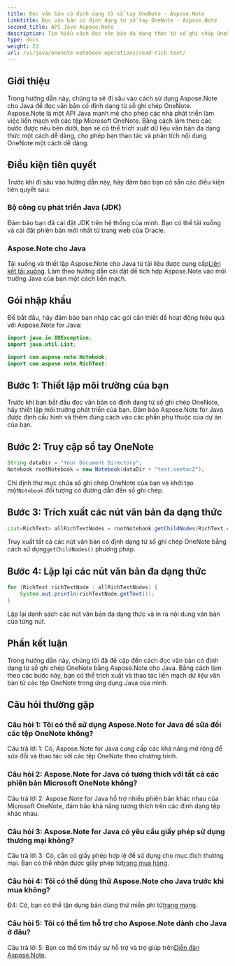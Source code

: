 ```yaml
---
title: Đọc văn bản có định dạng từ sổ tay OneNote - Aspose.Note
linktitle: Đọc văn bản có định dạng từ sổ tay OneNote - Aspose.Note
second_title: API Java Aspose.Note
description: Tìm hiểu cách đọc văn bản đa dạng thức từ sổ ghi chép OneNote bằng Aspose.Note for Java. Nâng cao các ứng dụng Java của bạn bằng cách tích hợp OneNote liền mạch.
type: docs
weight: 23
url: /vi/java/onenote-notebook-operations/read-rich-text/
---
```

## Giới thiệu

Trong hướng dẫn này, chúng ta sẽ đi sâu vào cách sử dụng Aspose.Note cho Java để đọc văn bản có định dạng từ sổ ghi chép OneNote. Aspose.Note là một API Java mạnh mẽ cho phép các nhà phát triển làm việc liền mạch với các tệp Microsoft OneNote. Bằng cách làm theo các bước được nêu bên dưới, bạn sẽ có thể trích xuất dữ liệu văn bản đa dạng thức một cách dễ dàng, cho phép bạn thao tác và phân tích nội dung OneNote một cách dễ dàng.

## Điều kiện tiên quyết

Trước khi đi sâu vào hướng dẫn này, hãy đảm bảo bạn có sẵn các điều kiện tiên quyết sau:

### Bộ công cụ phát triển Java (JDK)

Đảm bảo bạn đã cài đặt JDK trên hệ thống của mình. Bạn có thể tải xuống và cài đặt phiên bản mới nhất từ trang web của Oracle.

### Aspose.Note cho Java

 Tải xuống và thiết lập Aspose.Note cho Java từ tài liệu được cung cấp[Liên kết tải xuống](https://releases.aspose.com/note/java/). Làm theo hướng dẫn cài đặt để tích hợp Aspose.Note vào môi trường Java của bạn một cách liền mạch.

## Gói nhập khẩu

Để bắt đầu, hãy đảm bảo bạn nhập các gói cần thiết để hoạt động hiệu quả với Aspose.Note for Java:

```java
import java.io.IOException;
import java.util.List;

import com.aspose.note.Notebook;
import com.aspose.note.RichText;
```

## Bước 1: Thiết lập môi trường của bạn

Trước khi bạn bắt đầu đọc văn bản có định dạng từ sổ ghi chép OneNote, hãy thiết lập môi trường phát triển của bạn. Đảm bảo Aspose.Note for Java được định cấu hình và thêm đúng cách vào các phần phụ thuộc của dự án của bạn.

## Bước 2: Truy cập sổ tay OneNote

```java
String dataDir = "Your Document Directory";
Notebook rootNotebook = new Notebook(dataDir + "test.onetoc2");
```

 Chỉ định thư mục chứa sổ ghi chép OneNote của bạn và khởi tạo một`Notebook` đối tượng có đường dẫn đến sổ ghi chép.

## Bước 3: Trích xuất các nút văn bản đa dạng thức

```java
List<RichText> allRichTextNodes = rootNotebook.getChildNodes(RichText.class);
```

 Truy xuất tất cả các nút văn bản có định dạng từ sổ ghi chép OneNote bằng cách sử dụng`getChildNodes()` phương pháp.

## Bước 4: Lặp lại các nút văn bản đa dạng thức

```java
for (RichText richTextNode : allRichTextNodes) {
    System.out.println(richTextNode.getText());
}
```

Lặp lại danh sách các nút văn bản đa dạng thức và in ra nội dung văn bản của từng nút.

## Phần kết luận

Trong hướng dẫn này, chúng tôi đã đề cập đến cách đọc văn bản có định dạng từ sổ ghi chép OneNote bằng Aspose.Note cho Java. Bằng cách làm theo các bước này, bạn có thể trích xuất và thao tác liền mạch dữ liệu văn bản từ các tệp OneNote trong ứng dụng Java của mình.

## Câu hỏi thường gặp

### Câu hỏi 1: Tôi có thể sử dụng Aspose.Note for Java để sửa đổi các tệp OneNote không?

Câu trả lời 1: Có, Aspose.Note for Java cung cấp các khả năng mở rộng để sửa đổi và thao tác với các tệp OneNote theo chương trình.

### Câu hỏi 2: Aspose.Note for Java có tương thích với tất cả các phiên bản Microsoft OneNote không?

Câu trả lời 2: Aspose.Note for Java hỗ trợ nhiều phiên bản khác nhau của Microsoft OneNote, đảm bảo khả năng tương thích trên các định dạng tệp khác nhau.

### Câu hỏi 3: Aspose.Note for Java có yêu cầu giấy phép sử dụng thương mại không?

 Câu trả lời 3: Có, cần có giấy phép hợp lệ để sử dụng cho mục đích thương mại. Bạn có thể nhận được giấy phép từ[trang mua hàng](https://purchase.aspose.com/buy).

### Câu hỏi 4: Tôi có thể dùng thử Aspose.Note cho Java trước khi mua không?

 Đ4: Có, bạn có thể tận dụng bản dùng thử miễn phí từ[trang mạng](https://releases.aspose.com/).

### Câu hỏi 5: Tôi có thể tìm hỗ trợ cho Aspose.Note dành cho Java ở đâu?

 Câu trả lời 5: Bạn có thể tìm thấy sự hỗ trợ và trợ giúp trên[Diễn đàn Aspose.Note](https://forum.aspose.com/c/note/28).